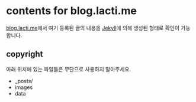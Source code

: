 # contents for blog.lacti.me

[blog.lacti.me](http://blog.lacti.me)에서 여기 등록된 글의 내용을 [Jekyll](http://github.com/mojombo/jekyll)에 의해 생성된 형태로 확인이 가능합니다.

## copyright

아래 위치에 있는 파일들은 무단으로 사용하지 말아주세요.

* _posts/
* images
* data

